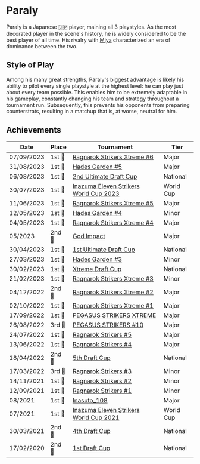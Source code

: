 # Paraly

Paraly is a Japanese :jp: player, maining all 3 playstyles. 
As the most decorated player in the scene's history, he is widely considered to be the best player of all time. 
His rivalry with [Miya](miya.md) characterized an era of dominance between the two.

## Style of Play

Among his many great strengths, Paraly's biggest advantage is likely his ability to pilot
every single playstyle at the highest level: he can play just about every team possible. This enables him to be extremely adaptable in his gameplay, constantly changing his team and strategy throughout a tournament run. 
Subsequently, this prevents his opponents from preparing counterstrats, resulting in a matchup
that is, at worse, neutral for him.

## Achievements

| Date | Place | Tournament | Tier | 
| - | - | - | - |
| 07/09/2023 | 1st :1st_place_medal: | [Ragnarok Strikers Xtreme #6](../../tournaments/ragna/ragnax6.md) | Major |
| 31/08/2023 | 1st :1st_place_medal: | [Hades Garden #5](../../tournaments/hg/hg5.md) | Major |
| 06/08/2023 | 1st :1st_place_medal: | [2nd Ultimate Draft Cup](../../tournaments/jpdraft/jpudraft2.md) | National |
| 30/07/2023 | 1st :1st_place_medal: | [Inazuma Eleven Strikers World Cup 2023](../../tournaments/worldcup23.md) | World Cup |
| 11/06/2023 | 1st :1st_place_medal: | [Ragnarok Strikers Xtreme #5](../../tournaments/ragna/ragnax5.md) | Major |
| 12/05/2023 | 1st :1st_place_medal: | [Hades Garden #4](../../tournaments/hg/hg4.md) | Minor |
| 04/05/2023 | 1st :1st_place_medal: | [Ragnarok Strikers Xtreme #4](../../tournaments/ragna/ragnax4.md) | Major |
| 05/2023 | 2nd :2nd_place_medal: | [God Impact](../../tournaments/misc/godimpact.md) | Major |
| 30/04/2023 | 1st :1st_place_medal: | [1st Ultimate Draft Cup](../../tournaments/jpdraft/jpudraft1.md) | National |
| 27/03/2023 | 1st :1st_place_medal: | [Hades Garden #3](../../tournaments/hg/hg3.md) | Minor |
| 30/02/2023 | 1st :1st_place_medal: | [Xtreme Draft Cup](../../tournaments/jpdraft/jpxdraft.md) | National |
| 21/02/2023 | 1st :1st_place_medal: | [Ragnarok Strikers Xtreme #3](../../tournaments/ragna/ragnax3.md) | Minor |
| 04/12/2022 | 2nd :2nd_place_medal: | [Ragnarok Strikers Xtreme #2](../../tournaments/ragna/ragnax2.md) | Major |
| 02/10/2022 | 1st :1st_place_medal: | [Ragnarok Strikers Xtreme #1](../../tournaments/ragna/ragnax1.md) | Major |
| 17/09/2022 |1st :1st_place_medal: | [PEGASUS STRIKERS XTREME](../../tournaments/pegasus/pegasusx.md) | Major |
| 26/08/2022 |3rd :3rd_place_medal: | [PEGASUS STRIKERS #10](../../tournaments/pegasus/pegasus10.md) | Major | 
| 24/07/2022 | 1st :1st_place_medal: | [Ragnarok Strikers #5](../../tournaments/ragna/ragna5.md) | Major |
| 13/06/2022 | 1st :1st_place_medal: | [Ragnarok Strikers #4](../../tournaments/ragna/ragna4.md) | Major |
| 18/04/2022 | 2nd :2nd_place_medal: | [5th Draft Cup](../../tournaments/jpdraft/jpdraft5.md) | National |
| 17/03/2022 | 3rd :3rd_place_medal: | [Ragnarok Strikers #3](../../tournaments/ragna/ragna3.md) | Minor |
| 14/11/2021 | 1st :1st_place_medal: | [Ragnarok Strikers #2](../../tournaments/ragna/ragna2.md) | Minor |
| 12/09/2021 | 1st :1st_place_medal: | [Ragnarok Strikers #1](../../tournaments/ragna/ragna1.md) | Minor |
| 08/2021 | 1st :1st_place_medal: | [Inasuto_108](../../tournaments/misc/108.md) | Major |
| 07/2021 | 1st :1st_place_medal: | [Inazuma Eleven Strikers World Cup 2021](../../tournaments/worldcup21.md) | World Cup |
| 30/03/2021 | 2nd :2nd_place_medal: | [4th Draft Cup](../../tournaments/jpdraft/jpdraft4.md) | National |
| 17/02/2020 | 2nd :2nd_place_medal: | [1st Draft Cup](../../tournaments/jpdraft/jpdraft1.md) | National |
